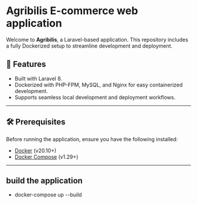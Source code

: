 # Agribilis E-commerce web application

Welcome to **Agribilis**, a Laravel-based application. This repository includes a fully Dockerized setup to streamline development and deployment.

## 🚀 Features

- Built with Laravel 8.
- Dockerized with PHP-FPM, MySQL, and Nginx for easy containerized development.
- Supports seamless local development and deployment workflows.

---

## 🛠️ Prerequisites

Before running the application, ensure you have the following installed:

- [Docker](https://www.docker.com/) (v20.10+)
- [Docker Compose](https://docs.docker.com/compose/) (v1.29+)

---

## build the application
- docker-compose up --build
